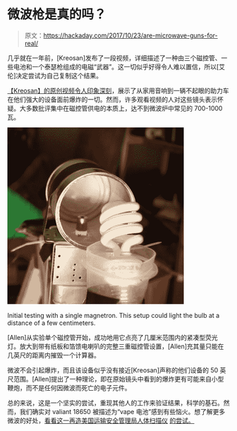 # 微波枪是真的吗？

> 原文：<https://hackaday.com/2017/10/23/are-microwave-guns-for-real/>

几乎就在一年前，[Kreosan]发布了一段视频，详细描述了一种由三个磁控管、一些电池和一个泰瑟枪组成的电磁“武器”。这一切似乎好得令人难以置信，所以[艾伦]决定尝试为自己复制这个结果。

[【Kreosan】的原创视频令人印象深刻](https://hackaday.com/2016/10/22/trio-of-magnetrons-power-a-microwave-rifle/)，展示了从家用音响到一辆不起眼的助力车在他们强大的设备面前爆炸的一切。然而，许多观看视频的人对这些镜头表示怀疑。大多数批评集中在磁控管供电的本质上，达不到微波炉中常见的 700-1000 瓦。

![](img/689e072b417ad7693185e8676f7c223c.png)

Initial testing with a single magnetron. This setup could light the bulb at a distance of a few centimeters.

[Allen]从实验单个磁控管开始，成功地用它点亮了几厘米范围内的紧凑型荧光灯。放大到带有纸板和箔馈电喇叭的完整三重磁控管设置，[Allen]充其量只能在几英尺的距离内摧毁一个计算器。

微波不会引起爆炸，而且该设备似乎没有接近[Kreosan]声称的他们设备的 50 英尺范围。[Allen]提出了一种理论，即在原始镜头中看到的爆炸更有可能来自小型鞭炮，而不是任何因微波而死亡的电子元件。

总的来说，这是一个坚实的尝试，重现其他人的工作来验证结果，科学的基石。然而，我们确实对 valiant 18650 被描述为“vape 电池”感到有些恼火。想了解更多微波的好处，[看看这一再造美国运输安全管理局人体扫描仪](https://hackaday.com/2010/12/03/make-your-own-tsa-naked-scanner/) [的尝试。](https://hackaday.com/2012/11/27/diy-tsa-backscatter-body-scanner/)